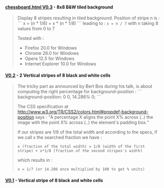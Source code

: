 #### [chessboard.html V0.3](http://dmolinarius.github.io/www2013-css-challenge/V0.3/chessboard.html) - 8x8 B&W tiled background
<blockquote> 
Display 8 stripes resulting in tiled background. Position of stripe n is :
```
x = (n * 1/8) + x * (n * 1/8)
```
leading to : <code>x = n / 7</code> with n taking 8 values from 0 to 7
 
Tested with :
- Firefox 20.0 for Windows
- Chrome 26.0 for Windows
- Opera 12.5 for Windows
- Internet Explorer 10.0 for Windows
</blockquote>

#### [V0.2](http://dmolinarius.github.io/www2013-css-challenge/V0.2/chessboard.html) - 2 Vertical stripes of 8 black and white cells
<blockquote>
The tricky part as announced by Bert Bos during his talk, is about computing the right percentage for background-position :
```
background-position: 0 0, 14.286% 0;
```

The CSS specification at http://www.w3.org/TR/CSS2/colors.html#propdef-background-position says : 
<q>A percentage X aligns the point X% across (..) the image with the point X% across (..) the element's padding box.</q>

If our stripes are 1/8 of the total width and according to the specs, if we call x
the searched fraction we have :
```
x (fraction of the total width) = 1/8 (width of the first stripe) + x*1/8 (fraction of the second stripes's width)
```
  
which results in :
```
x = 1/7 (or 14.286 once multiplied by 100 to get % units)
```
</blockquote>

#### [V0.1](http://dmolinarius.github.io/www2013-css-challenge/V0.1/chessboard.html) - Vertical stripe of 8 black and white cells
